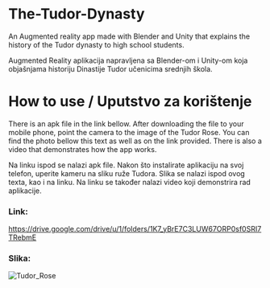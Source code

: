 # The-Tudor-Dynasty

An Augmented reality app made with Blender and Unity that explains the history of the Tudor dynasty to high school students.

Augmented Reality aplikacija napravljena sa Blender-om i Unity-om koja objašnjama historiju Dinastije Tudor učenicima srednjih škola. 

# How to use / Uputstvo za korištenje 

There is an apk file in the link bellow. After downloading the file to your mobile phone, point the camera to the image of the Tudor Rose. You can find the photo bellow this text as well as on the link provided. There is also a video that demonstrates how the app works.

Na linku ispod se nalazi apk file. Nakon što instalirate aplikaciju na svoj telefon, uperite kameru na sliku ruže Tudora. Slika se nalazi ispod ovog texta, kao i na linku. Na linku se također nalazi video koji demonstrira rad aplikacije.     

### Link: 
https://drive.google.com/drive/u/1/folders/1K7_yBrE7C3LUW67ORP0sf0SRI7TRebmE

### Slika:
![Tudor_Rose](https://github.com/user-attachments/assets/37ed1436-8551-4592-a44f-f93d631a6524)
